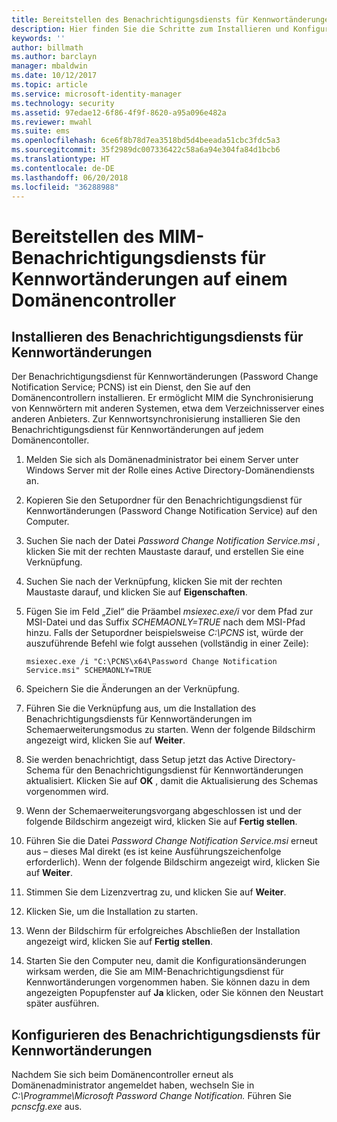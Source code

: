 ```yaml
---
title: Bereitstellen des Benachrichtigungsdiensts für Kennwortänderungen | Microsoft-Dokumentation
description: Hier finden Sie die Schritte zum Installieren und Konfigurieren des MIM-Benachrichtigungsdiensts für Kennwortänderungen auf Ihrem Domänencontroller.
keywords: ''
author: billmath
ms.author: barclayn
manager: mbaldwin
ms.date: 10/12/2017
ms.topic: article
ms.service: microsoft-identity-manager
ms.technology: security
ms.assetid: 97edae12-6f86-4f9f-8620-a95a096e482a
ms.reviewer: mwahl
ms.suite: ems
ms.openlocfilehash: 6ce6f8b78d7ea3518bd5d4beeada51cbc3fdc5a3
ms.sourcegitcommit: 35f2989dc007336422c58a6a94e304fa84d1bcb6
ms.translationtype: HT
ms.contentlocale: de-DE
ms.lasthandoff: 06/20/2018
ms.locfileid: "36288988"
---
```

# <a name="deploy-the-mim-password-change-notification-service-on-a-domain-controller"></a>Bereitstellen des MIM-Benachrichtigungsdiensts für Kennwortänderungen auf einem Domänencontroller

## <a name="install-the-password-change-notification-service"></a>Installieren des Benachrichtigungsdiensts für Kennwortänderungen
Der Benachrichtigungsdienst für Kennwortänderungen (Password Change Notification Service; PCNS) ist ein Dienst, den Sie auf den Domänencontrollern installieren. Er ermöglicht MIM die Synchronisierung von Kennwörtern mit anderen Systemen, etwa dem Verzeichnisserver eines anderen Anbieters. Zur Kennwortsynchronisierung installieren Sie den Benachrichtigungsdienst für Kennwortänderungen auf jedem Domänencontoller.

1.  Melden Sie sich als Domänenadministrator bei einem Server unter Windows Server mit der Rolle eines Active Directory-Domänendiensts an.

2.  Kopieren Sie den Setupordner für den Benachrichtigungsdienst für Kennwortänderungen (Password Change Notification Service) auf den Computer.

3.  Suchen Sie nach der Datei *Password Change Notification Service.msi* , klicken Sie mit der rechten Maustaste darauf, und erstellen Sie eine Verknüpfung.

4.  Suchen Sie nach der Verknüpfung, klicken Sie mit der rechten Maustaste darauf, und klicken Sie auf **Eigenschaften**.

5.  Fügen Sie im Feld „Ziel“ die Präambel *msiexec.exe/i* vor dem Pfad zur MSI-Datei und das Suffix *SCHEMAONLY=TRUE* nach dem MSI-Pfad hinzu. Falls der Setupordner beispielsweise *C:\PCNS* ist, würde der auszuführende Befehl wie folgt aussehen (vollständig in einer Zeile):

    ```
    msiexec.exe /i "C:\PCNS\x64\Password Change Notification Service.msi" SCHEMAONLY=TRUE
    ```

6.  Speichern Sie die Änderungen an der Verknüpfung.

7.  Führen Sie die Verknüpfung aus, um die Installation des Benachrichtigungsdiensts für Kennwortänderungen im Schemaerweiterungsmodus zu starten. Wenn der folgende Bildschirm angezeigt wird, klicken Sie auf **Weiter**.

8.  Sie werden benachrichtigt, dass Setup jetzt das Active Directory-Schema für den Benachrichtigungsdienst für Kennwortänderungen aktualisiert. Klicken Sie auf **OK** , damit die Aktualisierung des Schemas vorgenommen wird.

9. Wenn der Schemaerweiterungsvorgang abgeschlossen ist und der folgende Bildschirm angezeigt wird, klicken Sie auf **Fertig stellen**.

10. Führen Sie die Datei *Password Change Notification Service.msi* erneut aus – dieses Mal direkt (es ist keine Ausführungszeichenfolge erforderlich).  Wenn der folgende Bildschirm angezeigt wird, klicken Sie auf **Weiter**.

11. Stimmen Sie dem Lizenzvertrag zu, und klicken Sie auf **Weiter**.

12. Klicken Sie, um die Installation zu starten.

13. Wenn der Bildschirm für erfolgreiches Abschließen der Installation angezeigt wird, klicken Sie auf **Fertig stellen**.

14. Starten Sie den Computer neu, damit die Konfigurationsänderungen wirksam werden, die Sie am MIM-Benachrichtigungsdienst für Kennwortänderungen vorgenommen haben. Sie können dazu in dem angezeigten Popupfenster auf **Ja** klicken, oder Sie können den Neustart später ausführen.

## <a name="configuring-the-password-change-notification-service"></a>Konfigurieren des Benachrichtigungsdiensts für Kennwortänderungen
Nachdem Sie sich beim Domänencontroller erneut als Domänenadministrator angemeldet haben, wechseln Sie in *C:\Programme\Microsoft Password Change Notification.* Führen Sie *pcnscfg.exe* aus.
